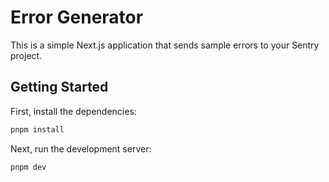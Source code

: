 # Error Generator

This is a simple Next.js application that sends sample errors to your Sentry project.

## Getting Started

First, install the dependencies:

```bash
pnpm install
```

Next, run the development server:

```bash
pnpm dev
```

